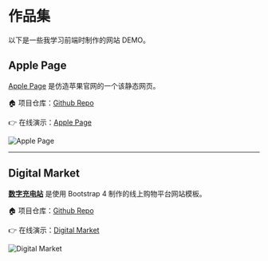 # 作品集

以下是一些我学习前端时制作的网站 DEMO。



## Apple Page

[Apple Page](https://benbinbin.github.io/Apple-Page/) 是仿造苹果官网的一个该静态网页。

:house:  项目仓库：[Github Repo](https://github.com/Benbinbin/Apple-Page)

:point_right: 在线演示：[Apple Page](https://benbinbin.github.io/Apple-Page/)



![Apple Page](https://s1.ax1x.com/2020/05/14/Y0TjBT.png)



---

## Digital Market

**[数字充电站](https://benbinbin.github.io/DigitalMarket/)** 是使用 Bootstrap 4 制作的线上购物平台网站模板。

:house:  项目仓库：[Github Repo](https://github.com/Benbinbin/DigitalMarket)

:point_right: 在线演示：[Digital Market](https://benbinbin.github.io/DigitalMarket/)



![Digital Market](https://s1.ax1x.com/2020/05/14/Y0TvHU.png)




